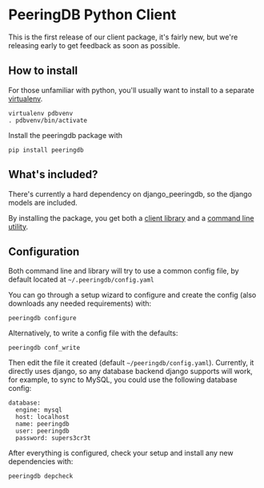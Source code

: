
# PeeringDB Python Client

This is the first release of our client package, it's fairly new, but we're releasing early to get feedback as soon as possible.

## How to install
For those unfamiliar with python, you'll usually want to install to a separate [virtualenv](http://docs.python-guide.org/en/latest/dev/virtualenvs/).

    virtualenv pdbvenv
    . pdbvenv/bin/activate

Install the peeringdb package with

    pip install peeringdb

## What's included?

There's currently a hard dependency on django_peeringdb, so the django models are included.

By installing the package, you get both a [client library](api.md) and a [command line utility](cli.md).

## Configuration
Both command line and library will try to use a common config file, by default located at `~/.peeringdb/config.yaml`

You can go through a setup wizard to configure and create the config (also downloads any needed requirements) with:

    peeringdb configure

Alternatively, to write a config file with the defaults:

    peeringdb conf_write

Then edit the file it created (default `~/peeringdb/config.yaml`). Currently, it directly uses django, so any database backend django supports will work, for example, to sync to MySQL, you could use the following database config:

    database:
      engine: mysql
      host: localhost
      name: peeringdb
      user: peeringdb
      password: supers3cr3t

After everything is configured, check your setup and install any new dependencies with:

    peeringdb depcheck

